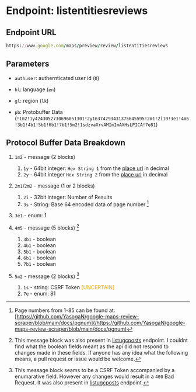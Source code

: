 # Endpoint: listentitiesreviews

## Endpoint URL
```ruby
https://www.google.com/maps/preview/review/listentitiesreviews
```

## Parameters
- `authuser`: authernticated user id (`0`)

- `hl`: language (`en`)

- `gl`: region (`lk`)

- `pb`: Protobuffer Data  (`!1m2!1y4243052730696051301!2y16374293431375645595!2m1!2i10!3e1!4m5!3b1!4b1!5b1!6b1!7b1!5m2!1sdzvaXrvAMImImAXHsLPICA!7e81`)


## Protocol Buffer Data Breakdown

1. `1m2` - message (2 blocks)
    1. `1y` - 64bit integer: `Hex String 1` from the [place url](https://github.com/YasogaN/google-maps-review-scraper/blob/main/docs/urls/place.md#protcol-buffer-data-breakdown) in decimal
    2. `2y` - 64bit integer  `Hex String 2` from the [place url](https://github.com/YasogaN/google-maps-review-scraper/blob/main/docs/urls/place.md#protcol-buffer-data-breakdown) in decimal

2. `2m1`/`2m2` - message (1 or 2 blocks)
    1. `2i` - 32bit integer: Number of Results
    2. `3s` - String: Base 64 encoded data of page number [^1]

3. `3e1` - enum: 1 

4. `4m5` - message (5 blocks) [^2]
    1. `3b1` - boolean
    2. `4b1` - boolean
    3. `5b1` - boolean
    4. `6b1` - boolean
    5. `7b1` - boolean

5. `5m2` - message (2 blocks) [^3]
    1. `1s` - string: CSRF Token <span style="color:orange">[UNCERTAIN]</span>
    2. `7e` - enum: 81


[^1]: Page numbers from 1-85 can be found at: [https://github.com/YasogaN/google-maps-review-scraper/blob/main/docs/pgnum](/https://github.com/YasogaN/google-maps-review-scraper/blob/main/docs/pgnum)

[^2]:This message block was also present in [listugcposts](https://github.com/YasogaN/google-maps-review-scraper/blob/main/docs/endpoints/listugcposts.md) endpoint. I couldnt find what the boolean fields meant as the api did not respond to changes made in these fields. If anyone has any idea what the following means, a pull request or issue would be welcome.

[^3]:This message block seams to be a CSRF Token accompanied by a enumarative field. However any changes would result in a `400` Bad Request. It was also present in [listugcposts](https://github.com/YasogaN/google-maps-review-scraper/blob/main/docs/endpoints/listugcposts.md) endpoint.